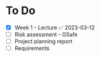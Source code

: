 # To Do 
- [x] Week 1 - Lecture ✅ 2023-03-12
- [ ] Risk assessment - GSafe
- [ ] Project planning report 
- [ ] Requirements 